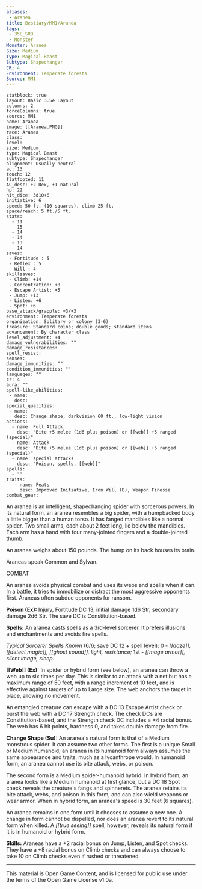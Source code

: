```yaml
---
aliases:
 - Aranea
title: Bestiary/MM1/Aranea
tags: 
 - 35E_SRD
 - Monster
Monster: Aranea
Size: Medium
Type: Magical Beast
Subtype: Shapechanger
CR: 4
Environnent: Temperate forests
Source: MM1
---
```


```statblock
statblock: true
layout: Basic 3.5e Layout
columns: 2
forceColumns: true
source: MM1 
name: Aranea
image: [[Aranea.PNG]]
race: Aranea
class: 
level: 
size: Medium
type: Magical Beast
subtype: Shapechanger
alignment: Usually neutral
ac: 13
touch: 12
flatfooted: 11
AC_desc: +2 Dex, +1 natural
hp: 22
hit_dice: 3d10+6
initiative: 6
speed: 50 ft. (10 squares), climb 25 ft.
space/reach: 5 ft./5 ft.
stats:
  - 11
  - 15
  - 14
  - 14
  - 13
  - 14
saves:
 - Fortitude : 5
 - Reflex : 5
 - Will : 4
skillsaves:
 - Climb: +14
 - Concentration: +8
 - Escape Artist: +5
 - Jump: +13
 - Listen: +6
 - Spot: +6
base_attack/grapple: +3/+3
environment: Temperate forests
organization: Solitary or colony (3-6)
treasure: Standard coins; double goods; standard items
advancement: By character class
level_adjustment: +4
damage_vulnerabilities: ""
damage_resistances: 
spell_resist: 
senses: 
damage_immunities: ""
condition_immunities: ""
languages: ""
cr: 4
aura: ""
spell-like_abilities:
 - name: 
   desc: 
special_qualities:
 - name:
   desc: Change shape, darkvision 60 ft., low-light vision
actions:
  - name: Full Attack
    desc: "Bite +5 melee (1d6 plus poison) or [[web]] +5 ranged (special)"
  - name: Attack
    desc: "Bite +5 melee (1d6 plus poison) or [[web]] +5 ranged (special)"
  - name: special attacks
    desc: "Poison, spells, [[web]]"
spells:
  - ""
traits:
   - name: Feats
     desc: Improved Initiative, Iron Will (B), Weapon Finesse
combat_gear:  
```


An aranea is an intelligent, shapechanging spider with sorcerous powers. In its natural form, an aranea resembles a big spider, with a humpbacked body a little bigger than a human torso. It has fanged mandibles like a normal spider. Two small arms, each about 2 feet long, lie below the mandibles. Each arm has a hand with four many-jointed fingers and a double-jointed thumb.

An aranea weighs about 150 pounds. The hump on its back houses its brain.

Araneas speak Common and Sylvan.

COMBAT

An aranea avoids physical combat and uses its webs and spells when it can. In a battle, it tries to immobilize or distract the most aggressive opponents first. Araneas often subdue opponents for ransom.


**Poison (Ex):** Injury, Fortitude DC 13, initial damage 1d6 Str, secondary damage 2d6 Str. The save DC is Constitution-based.


**Spells:** An aranea casts spells as a 3rd-level sorcerer. It prefers illusions and enchantments and avoids fire spells.


*Typical Sorcerer Spells Known* (6/6; save DC 12 + spell level): 0 - *[[daze]], [[detect magic]], [[ghost sound]], light, resistance;* 1st - *[[mage armor]], silent image, sleep.*


**[[Web]] (Ex):** In spider or hybrid form (see below), an aranea can throw a web up to six times per day. This is similar to an attack with a net but has a maximum range of 50 feet, with a range increment of 10 feet, and is effective against targets of up to Large size. The web anchors the target in place, allowing no movement.

An entangled creature can escape with a DC 13 Escape Artist check or burst the web with a DC 17 Strength check. The check DCs are Constitution-based, and the Strength check DC includes a +4 racial bonus. The web has 6 hit points, hardness 0, and takes double damage from fire.


**Change Shape (Su):** An aranea's natural form is that of a Medium monstrous spider. It can assume two other forms. The first is a unique Small or Medium humanoid; an aranea in its humanoid form always assumes the same appearance and traits, much as a lycanthrope would. In humanoid form, an aranea cannot use its bite attack, webs, or poison.

The second form is a Medium spider-humanoid hybrid. In hybrid form, an aranea looks like a Medium humanoid at first glance, but a DC 18 Spot check reveals the creature's fangs and spinnerets. The aranea retains its bite attack, webs, and poison in this form, and can also wield weapons or wear armor. When in hybrid form, an aranea's speed is 30 feet (6 squares).

An aranea remains in one form until it chooses to assume a new one. A change in form cannot be dispelled, nor does an aranea revert to its natural form when killed. A *[[true seeing]]* spell, however, reveals its natural form if it is in humanoid or hybrid form.


**Skills:** Araneas have a +2 racial bonus on Jump, Listen, and Spot checks. They have a +8 racial bonus on Climb checks and can always choose to take 10 on Climb checks even if rushed or threatened.

---

This material is Open Game Content, and is licensed for public use under the terms of the Open Game License v1.0a.
